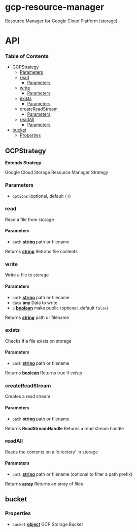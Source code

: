 # gcp-resource-manager

Resource Manager for Google Cloud Platform (storage)

# API

<!-- Generated by documentation.js. Update this documentation by updating the source code. -->

### Table of Contents

*   [GCPStrategy](#gcpstrategy)
    *   [Parameters](#parameters)
    *   [read](#read)
        *   [Parameters](#parameters-1)
    *   [write](#write)
        *   [Parameters](#parameters-2)
    *   [exists](#exists)
        *   [Parameters](#parameters-3)
    *   [createReadStream](#createreadstream)
        *   [Parameters](#parameters-4)
    *   [readAll](#readall)
        *   [Parameters](#parameters-5)
*   [bucket](#bucket)
    *   [Properties](#properties)

## GCPStrategy

**Extends Strategy**

Google Cloud Storage Resource Manager Strategy

### Parameters

*   `options`   (optional, default `{}`)

### read

Read a file from storage

#### Parameters

*   `path` **[string](https://developer.mozilla.org/docs/Web/JavaScript/Reference/Global_Objects/String)** path or filename

Returns **[string](https://developer.mozilla.org/docs/Web/JavaScript/Reference/Global_Objects/String)** Returns file contents

### write

Write a file to storage

#### Parameters

*   `path` **[string](https://developer.mozilla.org/docs/Web/JavaScript/Reference/Global_Objects/String)** path or filename
*   `data` **any** Data to write
*   `p` **[boolean](https://developer.mozilla.org/docs/Web/JavaScript/Reference/Global_Objects/Boolean)** make public (optional, default `false`)

Returns **[string](https://developer.mozilla.org/docs/Web/JavaScript/Reference/Global_Objects/String)** path or filename

### exists

Checks if a file exists on storage

#### Parameters

*   `path` **[string](https://developer.mozilla.org/docs/Web/JavaScript/Reference/Global_Objects/String)** path or filename

Returns **[boolean](https://developer.mozilla.org/docs/Web/JavaScript/Reference/Global_Objects/Boolean)** Returns true if exists

### createReadStream

Creates a read stream

#### Parameters

*   `path` **[string](https://developer.mozilla.org/docs/Web/JavaScript/Reference/Global_Objects/String)** path or filename

Returns **ReadStreamHandle** Returns a read stream handle

### readAll

Reads the contents on a 'directory' in storage

#### Parameters

*   `path` **[string](https://developer.mozilla.org/docs/Web/JavaScript/Reference/Global_Objects/String)** path or filename (optional to filter a path prefix)

Returns **[array](https://developer.mozilla.org/docs/Web/JavaScript/Reference/Global_Objects/Array)** Returns an array of files

## bucket

### Properties

*   `bucket` **[object](https://developer.mozilla.org/docs/Web/JavaScript/Reference/Global_Objects/Object)** GCP Storage Bucket
